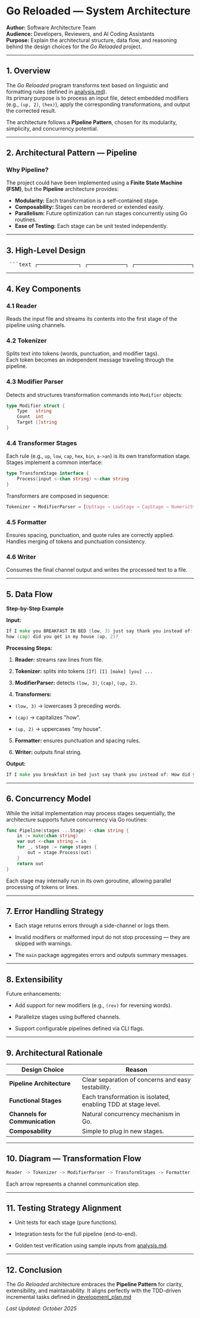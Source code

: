 # Go Reloaded — System Architecture

**Author:** Software Architecture Team  
**Audience:** Developers, Reviewers, and AI Coding Assistants  
**Purpose:** Explain the architectural structure, data flow, and reasoning behind the design choices for the *Go Reloaded* project.

---

## 1. Overview

The *Go Reloaded* program transforms text based on linguistic and formatting rules (defined in [analysis.md](./analysis.md)).  
Its primary purpose is to process an input file, detect embedded modifiers (e.g., `(up, 2)`, `(hex)`), apply the corresponding transformations, and output the corrected result.

The architecture follows a **Pipeline Pattern**, chosen for its modularity, simplicity, and concurrency potential.

---

## 2. Architectural Pattern — Pipeline

### Why Pipeline?
The project could have been implemented using a **Finite State Machine (FSM)**, but the **Pipeline** architecture provides:

- **Modularity:** Each transformation is a self-contained stage.  
- **Composability:** Stages can be reordered or extended easily.  
- **Parallelism:** Future optimization can run stages concurrently using Go routines.  
- **Ease of Testing:** Each stage can be unit tested independently.

---

## 3. High-Level Design

<pre> ```text ┌─────────────┐ ┌────────────┐ ┌──────────────────┐ ┌──────────────────┐ ┌──────────────┐ │ Input File │ --> │ Reader │ --> │ Tokenizer │ --> │ Modifier Parser │ --> │ Transformers │ └─────────────┘ └────────────┘ └──────────────────┘ └──────────────────┘ └──────────────┘ │ v ┌──────────────┐ │ Formatter │ └──────────────┘ │ v ┌──────────────┐ │ Output File │ └──────────────┘ ``` </pre>

---

## 4. Key Components

### 4.1 Reader
Reads the input file and streams its contents into the first stage of the pipeline using channels.

### 4.2 Tokenizer
Splits text into tokens (words, punctuation, and modifier tags).  
Each token becomes an independent message traveling through the pipeline.

### 4.3 Modifier Parser
Detects and structures transformation commands into `Modifier` objects:
```go
type Modifier struct {
    Type   string
    Count  int
    Target []string
}
```

### 4.4 Transformer Stages

Each rule (e.g., `up`, `low`, `cap`, `hex`, `bin`, `a->an`) is its own transformation stage.
Stages implement a common interface:
```go
type TransformStage interface {
    Process(input <-chan string) <-chan string
}
```
Transformers are composed in sequence:
```css
Tokenizer → ModifierParser → [UpStage → LowStage → CapStage → NumericStage → GrammarStage]
```

### 4.5 Formatter

Ensures spacing, punctuation, and quote rules are correctly applied.
Handles merging of tokens and punctuation consistency.

### 4.6 Writer

Consumes the final channel output and writes the processed text to a file.

---

## 5. Data Flow
**Step-by-Step Example**

**Input:**
```go
If I make you BREAKFAST IN BED (low, 3) just say thank you instead of:
how (cap) did you get in my house (up, 2)?
```

**Processing Steps:**

1) **Reader:** streams raw lines from file.

2) **Tokenizer:** splits into tokens `[If] [I] [make] [you] ...`

3) **ModifierParser:** detects `(low, 3)`, `(cap)`, `(up, 2)`.

4) **Transformers:**

- `(low, 3)` -> lowercases 3 preceding words.

- `(cap)` -> capitalizes "how".

- `(up, 2)` -> uppercases "my house".

5) **Formatter:** ensures punctuation and spacing rules.

6) **Writer:** outputs final string.

**Output:**
```go
If I make you breakfast in bed just say thank you instead of: How did you get in MY HOUSE?
```

---

## 6. Concurrency Model

While the initial implementation may process stages sequentially, the architecture supports future concurrency via Go routines:
```go
func Pipeline(stages ...Stage) <-chan string {
    in := make(chan string)
    var out <-chan string = in
    for _, stage := range stages {
        out = stage.Process(out)
    }
    return out
}
```
Each stage may internally run in its own goroutine, allowing parallel processing of tokens or lines.

---

## 7. Error Handling Strategy

- Each stage returns errors through a side-channel or logs them.

- Invalid modifiers or malformed input do not stop processing — they are skipped with warnings.

- The `main` package aggregates errors and outputs summary messages.

---

## 8. Extensibility

Future enhancements:

- Add support for new modifiers (e.g., `(rev)` for reversing words).

- Parallelize stages using buffered channels.

- Support configurable pipelines defined via CLI flags.

---

## 9. Architectural Rationale

| Design Choice                  | Reason                                                        |
| ------------------------------ | ------------------------------------------------------------- |
| **Pipeline Architecture**      | Clear separation of concerns and easy testability.            |
| **Functional Stages**          | Each transformation is isolated, enabling TDD at stage level. |
| **Channels for Communication** | Natural concurrency mechanism in Go.                          |
| **Composability**              | Simple to plug in new stages.                                 |

---

## 10. Diagram — Transformation Flow

```go
Reader -> Tokenizer -> ModifierParser -> TransformStages -> Formatter -> Writer
```
Each arrow represents a channel communication step.

---

## 11. Testing Strategy Alignment

- Unit tests for each stage (pure functions).

- Integration tests for the full pipeline (end-to-end).

- Golden test verification using sample inputs from [analysis.md](./analysis.md).

---

## 12. Conclusion

The *Go Reloaded* architecture embraces the **Pipeline Pattern** for clarity, extensibility, and maintainability.
It aligns perfectly with the TDD-driven incremental tasks defined in [development_plan.md](./development_plan.md)


*Last Updated: October 2025*